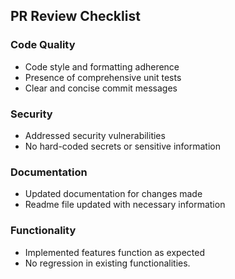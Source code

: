 ## PR Review Checklist

### Code Quality
- Code style and formatting adherence
- Presence of comprehensive unit tests
- Clear and concise commit messages

### Security
- Addressed security vulnerabilities
- No hard-coded secrets or sensitive information

### Documentation
- Updated documentation for changes made
- Readme file updated with necessary information

### Functionality
- Implemented features function as expected
- No regression in existing functionalities.
